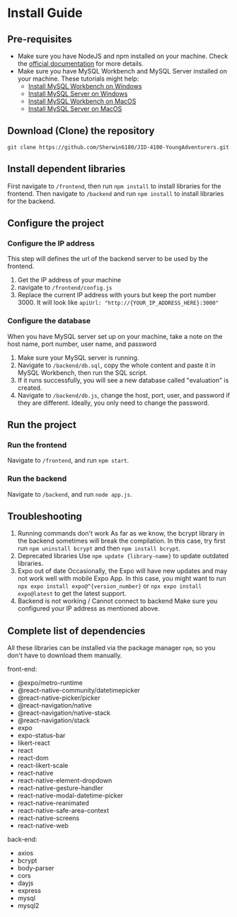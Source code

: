 # Install Guide
## Pre-requisites
* Make sure you have NodeJS and npm installed on your machine. Check the [official documentation](https://docs.npmjs.com/downloading-and-installing-node-js-and-npm) for more details.
* Make sure you have MySQL Workbench and MySQL Server installed on your machine. These tutorials might help:
    * [Install MySQL Workbench on Windows](https://www.geeksforgeeks.org/how-to-install-sql-workbench-for-mysql-on-windows/)
    * [Install MySQL Server on Windows](https://www.geeksforgeeks.org/how-to-install-mysql-in-windows/)
    * [Install MySQL Workbench on MacOS](https://www.geeksforgeeks.org/how-to-install-mysql-workbench-on-macos/)
    * [Install MySQL Server on MacOS](https://www.geeksforgeeks.org/how-to-install-mysql-on-macos/)
## Download (Clone) the repository
`git clone https://github.com/Sherwin6180/JID-4100-YoungAdventurers.git`
## Install dependent libraries
First navigate to `/frontend`, then run `npm install` to install libraries for the frontend.
Then navigate to `/backend` and run `npm install` to install libraries for the backend.
## Configure the project
### Configure the IP address
This step will defines the url of the backend server to be used by the frontend.
1. Get the IP address of your machine
2. navigate to `/frontend/config.js`
3. Replace the current IP address with yours but keep the port number 3000. It will look like `apiUrl: "http://{YOUR_IP_ADDRESS_HERE}:3000"`
### Configure the database 
When you have MySQL server set up on your machine, take a note on the host name, port number, user name, and password
1. Make sure your MySQL server is running.
2. Navigate to `/backend/db.sql`, copy the whole content and paste it in MySQL Workbench, then run the SQL script.
3. If it runs successfully, you will see a new database called "evaluation" is created.
4. Navigate to `/backend/db.js`, change the host, port, user, and password if they are different. Ideally, you only need to change the password.
## Run the project
### Run the frontend
Navigate to `/frontend`, and run `npm start`.
### Run the backend
Navigate to `/backend`, and run `node app.js`.
## Troubleshooting
1. Running commands don't work
As far as we know, the bcrypt library in the backend sometimes will break the compilation. In this case, try first run `npm uninstall bcrypt` and then `npm install bcrypt`.
2. Deprecated libraries
Use `npm update {library-name}` to update outdated libraries.
3. Expo out of date
Occasionally, the Expo will have new updates and may not work well with mobile Expo App. In this case, you might want to run `npx expo install expo@^{version_number}` or `npx expo install expo@latest` to get the latest support.
4. Backend is not working / Cannot connect to backend
Make sure you configured your IP address as mentioned above.

## Complete list of dependencies
All these libraries can be installed via the package manager `npm`, so you don't have to download them manually.

front-end:
* @expo/metro-runtime
* @react-native-community/datetimepicker
* @react-native-picker/picker
* @react-navigation/native
* @react-navigation/native-stack
* @react-navigation/stack
* expo
* expo-status-bar
* likert-react
* react
* react-dom
* react-likert-scale
* react-native
* react-native-element-dropdown
* react-native-gesture-handler
* react-native-modal-datetime-picker
* react-native-reanimated
* react-native-safe-area-context
* react-native-screens
* react-native-web

back-end:
* axios
* bcrypt
* body-parser
* cors
* dayjs
* express
* mysql
* mysql2